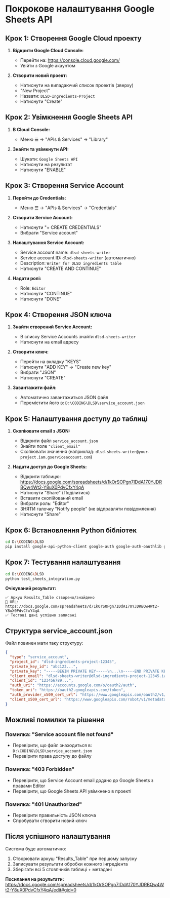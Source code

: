 # Покрокове налаштування Google Sheets API

## Крок 1: Створення Google Cloud проекту

1. **Відкрити Google Cloud Console:**
   - Перейти на: https://console.cloud.google.com/
   - Увійти з Google акаунтом

2. **Створити новий проект:**
   - Натиснути на випадаючий список проектів (зверху)
   - "New Project"
   - Назвати: `DLSD-Ingredients-Project`
   - Натиснути "Create"

## Крок 2: Увімкнення Google Sheets API

1. **В Cloud Console:**
   - Меню ☰ → "APIs & Services" → "Library"

2. **Знайти та увімкнути API:**
   - Шукати: `Google Sheets API`
   - Натиснути на результат
   - Натиснути "ENABLE"

## Крок 3: Створення Service Account

1. **Перейти до Credentials:**
   - Меню ☰ → "APIs & Services" → "Credentials"

2. **Створити Service Account:**
   - Натиснути "+ CREATE CREDENTIALS"
   - Вибрати "Service account"

3. **Налаштування Service Account:**
   - Service account name: `dlsd-sheets-writer`
   - Service account ID: `dlsd-sheets-writer` (автоматично)
   - Description: `Writer for DLSD ingredients table`
   - Натиснути "CREATE AND CONTINUE"

4. **Надати ролі:**
   - Role: `Editor`
   - Натиснути "CONTINUE"
   - Натиснути "DONE"

## Крок 4: Створення JSON ключа

1. **Знайти створений Service Account:**
   - В списку Service Accounts знайти `dlsd-sheets-writer`
   - Натиснути на email адресу

2. **Створити ключ:**
   - Перейти на вкладку "KEYS"
   - Натиснути "ADD KEY" → "Create new key"
   - Вибрати "JSON"
   - Натиснути "CREATE"

3. **Завантажити файл:**
   - Автоматично завантажиться JSON файл
   - Перемістити його в: `D:\CODING\DLSD\service_account.json`

## Крок 5: Налаштування доступу до таблиці

1. **Скопіювати email з JSON:**
   - Відкрити файл `service_account.json`
   - Знайти поле `"client_email"`
   - Скопіювати значення (наприклад: `dlsd-sheets-writer@your-project.iam.gserviceaccount.com`)

2. **Надати доступ до Google Sheets:**
   - Відкрити таблицю: https://docs.google.com/spreadsheets/d/1kOrSOPgn7IDdA170YJDRBQw4Wt2-Y8uX0PdvCfxY4qA
   - Натиснути "Share" (Поділитися)
   - Вставити скопійований email
   - Вибрати роль: "Editor"
   - ЗНЯТИ галочку "Notify people" (не відправляти повідомлення)
   - Натиснути "Share"

## Крок 6: Встановлення Python бібліотек

```bash
cd D:\CODING\DLSD
pip install google-api-python-client google-auth google-auth-oauthlib google-auth-httplib2
```

## Крок 7: Тестування налаштування

```bash
cd D:\CODING\DLSD
python test_sheets_integration.py
```

**Очікуваний результат:**
```
✅ Аркуш Results_Table створено/знайдено
🔗 URL: https://docs.google.com/spreadsheets/d/1kOrSOPgn7IDdA170YJDRBQw4Wt2-Y8uX0PdvCfxY4qA
✅ Тестові дані успішно записані
```

## Структура service_account.json

Файл повинен мати таку структуру:
```json
{
  "type": "service_account",
  "project_id": "dlsd-ingredients-project-12345",
  "private_key_id": "abc123...",
  "private_key": "-----BEGIN PRIVATE KEY-----\n...\n-----END PRIVATE KEY-----\n",
  "client_email": "dlsd-sheets-writer@dlsd-ingredients-project-12345.iam.gserviceaccount.com",
  "client_id": "123456789...",
  "auth_uri": "https://accounts.google.com/o/oauth2/auth",
  "token_uri": "https://oauth2.googleapis.com/token",
  "auth_provider_x509_cert_url": "https://www.googleapis.com/oauth2/v1/certs",
  "client_x509_cert_url": "https://www.googleapis.com/robot/v1/metadata/x509/..."
}
```

## Можливі помилки та рішення

### Помилка: "Service account file not found"
- Перевірити, що файл знаходиться в: `D:\CODING\DLSD\service_account.json`
- Перевірити права доступу до файлу

### Помилка: "403 Forbidden"
- Перевірити, що Service Account email додано до Google Sheets з правами Editor
- Перевірити, що Google Sheets API увімкнено в проекті

### Помилка: "401 Unauthorized"
- Перевірити правильність JSON ключа
- Спробувати створити новий ключ

## Після успішного налаштування

Система буде автоматично:
1. Створювати аркуш "Results_Table" при першому запуску
2. Записувати результати обробки кожного інгредієнта
3. Зберігати всі 5 стовпчиків таблиці + метадані

**Посилання на результати:**
https://docs.google.com/spreadsheets/d/1kOrSOPgn7IDdA170YJDRBQw4Wt2-Y8uX0PdvCfxY4qA/edit#gid=0